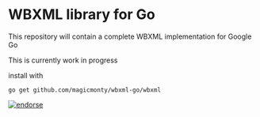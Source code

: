 WBXML library for Go
====================

This repository will contain a complete WBXML implementation for Google Go

This is currently work in progress

install with

    go get github.com/magicmonty/wbxml-go/wbxml

	
[![endorse](http://api.coderwall.com/magicmonty/endorsecount.png)](http://coderwall.com/magicmonty)
